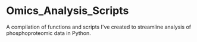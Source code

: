 # Omics_Analysis_Scripts
A compilation of functions and scripts I've created to streamline analysis of phosphoproteomic data in Python.
